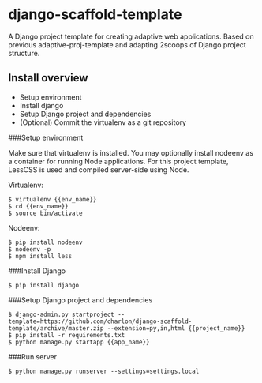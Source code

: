 django-scaffold-template
========================

A Django project template for creating adaptive web applications. Based on previous adaptive-proj-template and adapting 2scoops of Django project structure.


Install overview
----------------

* Setup environment
* Install django
* Setup Django project and dependencies
* (Optional) Commit the virtualenv as a git repository


###Setup environment

Make sure that virtualenv is installed. You may optionally install nodeenv as a container for running Node applications. For this project template, LessCSS is used and compiled server-side using Node.

Virtualenv:

    $ virtualenv {{env_name}}
    $ cd {{env_name}}
    $ source bin/activate

Nodeenv:

    $ pip install nodeenv
    $ nodeenv -p
    $ npm install less

###Install Django

    $ pip install django

###Setup Django project and dependencies

    $ django-admin.py startproject --template=https://github.com/charlon/django-scaffold-template/archive/master.zip --extension=py,in,html {{project_name}}
    $ pip install -r requirements.txt
    $ python manage.py startapp {{app_name}}


###Run server

    $ python manage.py runserver --settings=settings.local
    
    
    
    
